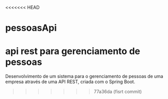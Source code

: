 <<<<<<< HEAD
# pessoasApi
api rest para gerenciamento de pessoas
=======
Desenvolvimento de um sistema para o gerenciamento de pessoas de uma empresa através de uma API REST, criada com o Spring Boot.
>>>>>>> 77a36da (fisrt commit)
